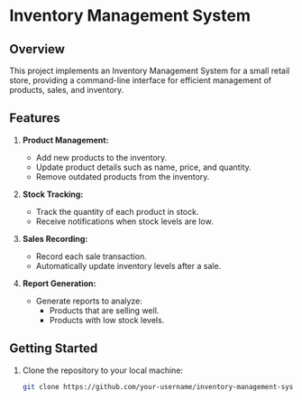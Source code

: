 # Inventory Management System

## Overview

This project implements an Inventory Management System for a small retail store, providing a command-line interface for efficient management of products, sales, and inventory.

## Features

1. **Product Management:**
   - Add new products to the inventory.
   - Update product details such as name, price, and quantity.
   - Remove outdated products from the inventory.

2. **Stock Tracking:**
   - Track the quantity of each product in stock.
   - Receive notifications when stock levels are low.

3. **Sales Recording:**
   - Record each sale transaction.
   - Automatically update inventory levels after a sale.

4. **Report Generation:**
   - Generate reports to analyze:
     - Products that are selling well.
     - Products with low stock levels.

## Getting Started

1. Clone the repository to your local machine:

   ```bash
   git clone https://github.com/your-username/inventory-management-system.git

